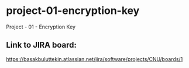 # project-01-encryption-key
Project - 01 - Encryption Key

## Link to JIRA board:
https://basakbuluttekin.atlassian.net/jira/software/projects/CNU/boards/1
